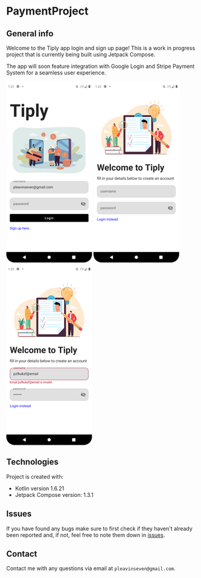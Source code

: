 # PaymentProject

## General info
Welcome to the Tiply app login and sign up page! This is a work in progress project that is currently being built using Jetpack Compose.

The app will soon feature integration with Google Login and Stripe Payment System for a seamless user experience.

![tiply_login](https://github.com/pleavinseven/PaymentProject/blob/master/readmeimages/tiply_login_portfolio_227x479.png?raw=true)
![tiply_signup](https://github.com/pleavinseven/PaymentProject/blob/master/readmeimages/tiply_signup_portfolio_227x479.png?raw=true)
![tiply_invalid_email](https://github.com/pleavinseven/PaymentProject/blob/master/readmeimages/tiply_invalid_email_227x479.png?raw=true)
## Technologies
Project is created with:
* Kotlin version 1.6.21
* Jetpack Compose version: 1.3.1


## Issues
If you have found any bugs make sure to first check if they haven't already been reported and, if not, feel free to note them down in [issues](https://github.com/pleavinseven/WWOTD/issues).


## Contact
Contact me with any questions via email at `pleavinseven@gmail.com`.
